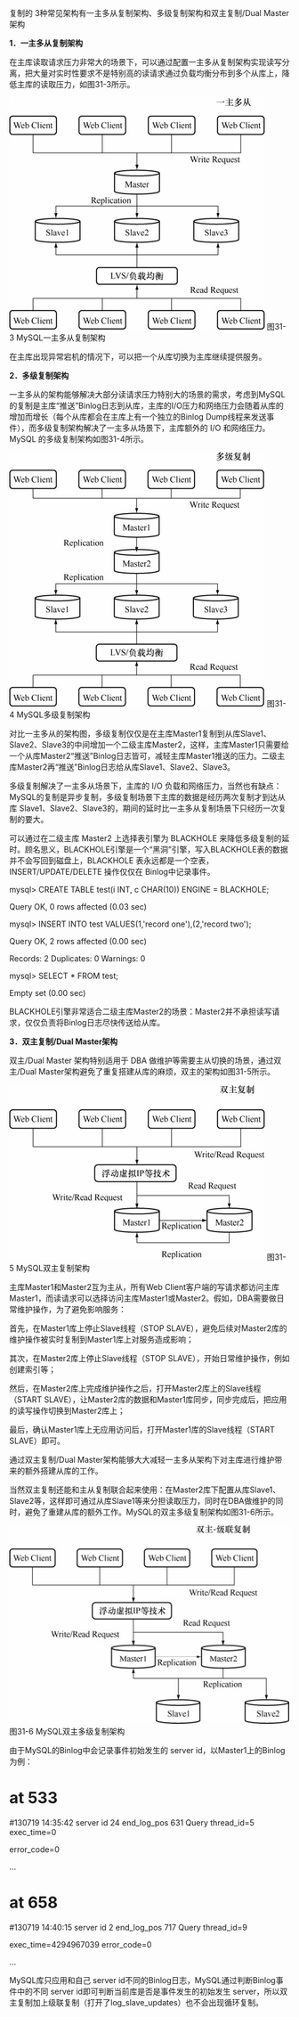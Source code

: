 

复制的 3种常见架构有一主多从复制架构、多级复制架构和双主复制/Dual Master架构

**1．一主多从复制架构**

在主库读取请求压力非常大的场景下，可以通过配置一主多从复制架构实现读写分离，把大量对实时性要求不是特别高的读请求通过负载均衡分布到多个从库上，降低主库的读取压力，如图31-3所示。



![figure_0563_0230.jpg](../images/figure_0563_0230.jpg)
图31-3 MySQL一主多从复制架构

在主库出现异常宕机的情况下，可以把一个从库切换为主库继续提供服务。

**2．多级复制架构**

一主多从的架构能够解决大部分读请求压力特别大的场景的需求，考虑到MySQL的复制是主库“推送”Binlog日志到从库，主库的I/O压力和网络压力会随着从库的增加而增长（每个从库都会在主库上有一个独立的Binlog Dump线程来发送事件），而多级复制架构解决了一主多从场景下，主库额外的 I/O 和网络压力。MySQL 的多级复制架构如图31-4所示。



![figure_0564_0231.jpg](../images/figure_0564_0231.jpg)
图31-4 MySQL多级复制架构

对比一主多从的架构图，多级复制仅仅是在主库Master1复制到从库Slave1、Slave2、Slave3的中间增加一个二级主库Master2，这样，主库Master1只需要给一个从库Master2“推送”Binlog日志皆可，减轻主库Master1推送的压力。二级主库Master2再“推送”Binlog日志给从库Slave1、Slave2、Slave3。

多级复制解决了一主多从场景下，主库的 I/O 负载和网络压力，当然也有缺点：MySQL的复制是异步复制，多级复制场景下主库的数据是经历两次复制才到达从库 Slave1、Slave2、Slave3的，期间的延时比一主多从复制场景下只经历一次复制的要大。

可以通过在二级主库 Master2 上选择表引擎为 BLACKHOLE 来降低多级复制的延时。顾名思义，BLACKHOLE引擎是一个“黑洞”引擎，写入BLACKHOLE表的数据并不会写回到磁盘上，BLACKHOLE 表永远都是一个空表，INSERT/UPDATE/DELETE 操作仅仅在 Binlog中记录事件。

mysql> CREATE TABLE test(i INT, c CHAR(10)) ENGINE = BLACKHOLE;

Query OK, 0 rows affected (0.03 sec)

mysql> INSERT INTO test VALUES(1,'record one'),(2,'record two');

Query OK, 2 rows affected (0.00 sec)

Records: 2 Duplicates: 0 Warnings: 0

mysql> SELECT * FROM test;

Empty set (0.00 sec)

BLACKHOLE引擎非常适合二级主库Master2的场景：Master2并不承担读写请求，仅仅负责将Binlog日志尽快传送给从库。

**3．双主复制/Dual Master架构**

双主/Dual Master 架构特别适用于 DBA 做维护等需要主从切换的场景，通过双主/Dual Master架构避免了重复搭建从库的麻烦，双主的架构如图31-5所示。



![figure_0565_0232.jpg](../images/figure_0565_0232.jpg)
图31-5 MySQL双主复制架构

主库Master1和Master2互为主从，所有Web Client客户端的写请求都访问主库Master1，而读请求可以选择访问主库Master1或Master2。假如，DBA需要做日常维护操作，为了避免影响服务：

首先，在Master1库上停止Slave线程（STOP SLAVE），避免后续对Master2库的维护操作被实时复制到Master1库上对服务造成影响；

其次，在Master2库上停止Slave线程（STOP SLAVE），开始日常维护操作，例如创建索引等；

然后，在Master2库上完成维护操作之后，打开Master2库上的Slave线程（START SLAVE），让Master2库的数据和Master1库同步，同步完成后，把应用的读写操作切换到Master2库上；

最后，确认Master1库上无应用访问后，打开Master1库的Slave线程（START SLAVE）即可。

通过双主复制/Dual Master架构能够大大减轻一主多从架构下对主库进行维护带来的额外搭建从库的工作。

当然双主复制还能和主从复制联合起来使用：在Master2库下配置从库Slave1、Slave2等，这样即可通过从库Slave1等来分担读取压力，同时在DBA做维护的同时，避免了重建从库的额外工作。MySQL的双主多级复制架构如图31-6所示。



![figure_0566_0233.jpg](../images/figure_0566_0233.jpg)
图31-6 MySQL双主多级复制架构

由于MySQL的Binlog中会记录事件初始发生的 server id，以Master1上的Binlog为例：

# at 533

#130719 14:35:42 server id 24 end_log_pos 631 Query thread_id=5 exec_time=0

error_code=0

…

# at 658

#130719 14:40:15 server id 2 end_log_pos 717 Query thread_id=9

exec_time=4294967039 error_code=0

…

MySQL库只应用和自己 server id不同的Binlog日志，MySQL通过判断Binlog事件中的不同 server id即可判断当前库是否是事件发生的初始发生 server，所以双主复制加上级联复制（打开了log_slave_updates）也不会出现循环复制。



